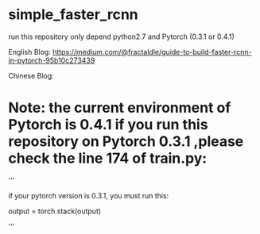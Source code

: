 # simple_faster_rcnn
run this repository only depend python2.7 and Pytorch (0.3.1 or 0.4.1)

English Blog: https://medium.com/@fractaldle/guide-to-build-faster-rcnn-in-pytorch-95b10c273439

Chinese Blog: 

# Note: the current environment of Pytorch is 0.4.1 if you run this repository on Pytorch 0.3.1 ,please check the line 174 of train.py:
'''

if your pytorch version is 0.3.1, you must run this:

output = torch.stack(output)

'''
